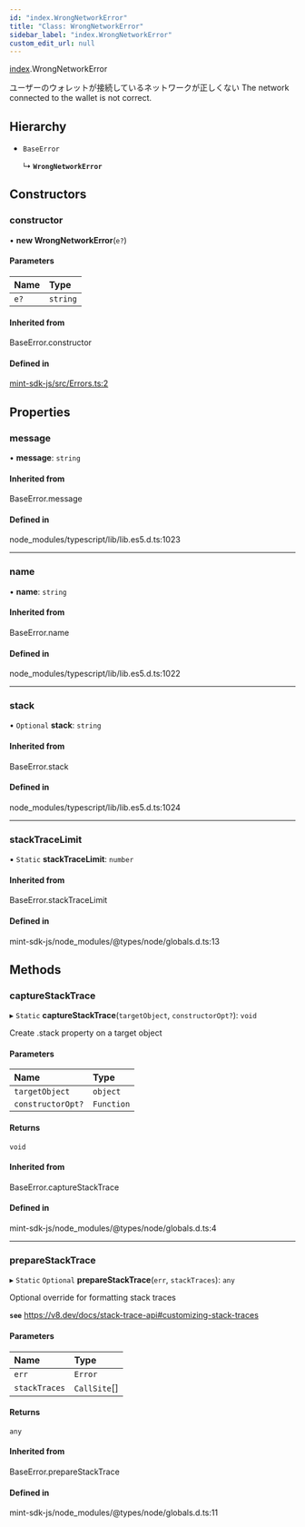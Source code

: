 ```yaml
---
id: "index.WrongNetworkError"
title: "Class: WrongNetworkError"
sidebar_label: "index.WrongNetworkError"
custom_edit_url: null
---
```


[index](../modules/).WrongNetworkError

ユーザーのウォレットが接続しているネットワークが正しくない
The network connected to the wallet is not correct.

## Hierarchy

- `BaseError`

  ↳ **`WrongNetworkError`**

## Constructors

### constructor

• **new WrongNetworkError**(`e?`)

#### Parameters

| Name | Type |
| :------ | :------ |
| `e?` | `string` |

#### Inherited from

BaseError.constructor

#### Defined in

[mint-sdk-js/src/Errors.ts:2](https://github.com/KyuzanInc/mint-sdk-js/blob/116138b/src/Errors.ts#L2)

## Properties

### message

• **message**: `string`

#### Inherited from

BaseError.message

#### Defined in

node_modules/typescript/lib/lib.es5.d.ts:1023

___

### name

• **name**: `string`

#### Inherited from

BaseError.name

#### Defined in

node_modules/typescript/lib/lib.es5.d.ts:1022

___

### stack

• `Optional` **stack**: `string`

#### Inherited from

BaseError.stack

#### Defined in

node_modules/typescript/lib/lib.es5.d.ts:1024

___

### stackTraceLimit

▪ `Static` **stackTraceLimit**: `number`

#### Inherited from

BaseError.stackTraceLimit

#### Defined in

mint-sdk-js/node_modules/@types/node/globals.d.ts:13

## Methods

### captureStackTrace

▸ `Static` **captureStackTrace**(`targetObject`, `constructorOpt?`): `void`

Create .stack property on a target object

#### Parameters

| Name | Type |
| :------ | :------ |
| `targetObject` | `object` |
| `constructorOpt?` | `Function` |

#### Returns

`void`

#### Inherited from

BaseError.captureStackTrace

#### Defined in

mint-sdk-js/node_modules/@types/node/globals.d.ts:4

___

### prepareStackTrace

▸ `Static` `Optional` **prepareStackTrace**(`err`, `stackTraces`): `any`

Optional override for formatting stack traces

**`see`** https://v8.dev/docs/stack-trace-api#customizing-stack-traces

#### Parameters

| Name | Type |
| :------ | :------ |
| `err` | `Error` |
| `stackTraces` | `CallSite`[] |

#### Returns

`any`

#### Inherited from

BaseError.prepareStackTrace

#### Defined in

mint-sdk-js/node_modules/@types/node/globals.d.ts:11
